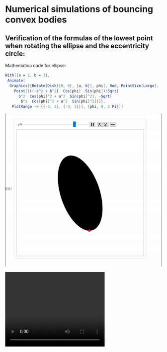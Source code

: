 # Numerical simulations of bouncing convex bodies

## Verification of the formulas of the lowest point when rotating the ellipse and the eccentricity circle:
Mathematica code for ellipse:
```mathematica
With[{a = 2, b = 1},
 Animate[
  Graphics[{Rotate[Disk[{0, 0}, {a, b}], phi], Red, PointSize[Large], 
    Point[{((-a^2 + b^2)  Cos[phi]  Sin[phi])/Sqrt[
      b^2  Cos[phi]^2 + a^2  Sin[phi]^2], -Sqrt[
       b^2  Cos[phi]^2 + a^2  Sin[phi]^2]}]}, 
   PlotRange -> {{-3, 3}, {-3, 3}}], {phi, 0, 2 Pi}]]
```
![rotate_ellipse.gif](rotate_ellipse.gif)

<video width="320" height="240" controls>
  <source src="rotate_ellipse.mp4" type="video/mp4">
</video>
